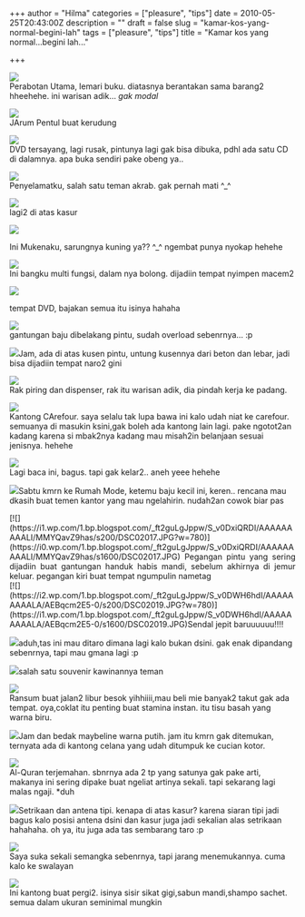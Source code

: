 +++
author = "Hilma"
categories = ["pleasure", "tips"]
date = 2010-05-25T20:43:00Z
description = ""
draft = false
slug = "kamar-kos-yang-normal-begini-lah"
tags = ["pleasure", "tips"]
title = "Kamar kos yang normal...begini lah..."

+++

[![](https://i2.wp.com/4.bp.blogspot.com/_ft2guLgJppw/S_v6B_z_wsI/AAAAAAAAANI/R-H8BHTU78Y/s200/DSC02014.JPG?w=780)](https://i0.wp.com/4.bp.blogspot.com/_ft2guLgJppw/S_v6B_z_wsI/AAAAAAAAANI/R-H8BHTU78Y/s1600/DSC02014.JPG)  
 Perabotan Utama, lemari buku. diatasnya berantakan sama barang2 hheehehe. ini warisan adik… *gak modal*

[![](https://i0.wp.com/4.bp.blogspot.com/_ft2guLgJppw/S_v4_hOsnzI/AAAAAAAAAM4/K6LrhLDP6rE/s200/DSC02032.JPG?w=780)](https://i1.wp.com/4.bp.blogspot.com/_ft2guLgJppw/S_v4_hOsnzI/AAAAAAAAAM4/K6LrhLDP6rE/s1600/DSC02032.JPG)  
 JArum Pentul buat kerudung

[![](https://i0.wp.com/3.bp.blogspot.com/_ft2guLgJppw/S_v4_au8KjI/AAAAAAAAAMw/oDdzgEiCgYs/s200/DSC02008.JPG?w=780)](https://i1.wp.com/3.bp.blogspot.com/_ft2guLgJppw/S_v4_au8KjI/AAAAAAAAAMw/oDdzgEiCgYs/s1600/DSC02008.JPG)  
 DVD tersayang, lagi rusak, pintunya lagi gak bisa dibuka, pdhl ada satu CD di dalamnya. apa buka sendiri pake obeng ya..

[![](https://i2.wp.com/3.bp.blogspot.com/_ft2guLgJppw/S_v4_AKJncI/AAAAAAAAAMo/OhoqAu6xJBA/s200/DSC02007.JPG?w=780)](https://i2.wp.com/3.bp.blogspot.com/_ft2guLgJppw/S_v4_AKJncI/AAAAAAAAAMo/OhoqAu6xJBA/s1600/DSC02007.JPG)  
 Penyelamatku, salah satu teman akrab. gak pernah mati ^_^

[![](https://i1.wp.com/2.bp.blogspot.com/_ft2guLgJppw/S_v4-0iBU9I/AAAAAAAAAMg/txJdvcnfdho/s200/DSC02010.JPG?w=780)](https://i2.wp.com/2.bp.blogspot.com/_ft2guLgJppw/S_v4-0iBU9I/AAAAAAAAAMg/txJdvcnfdho/s1600/DSC02010.JPG)  
 lagi2 di atas kasur

[![](https://i1.wp.com/3.bp.blogspot.com/_ft2guLgJppw/S_v3fQvoPgI/AAAAAAAAAL4/h2cWwUJlfUo/s200/DSC02015.JPG?w=780)](https://i0.wp.com/3.bp.blogspot.com/_ft2guLgJppw/S_v3fQvoPgI/AAAAAAAAAL4/h2cWwUJlfUo/s1600/DSC02015.JPG)

Ini Mukenaku, sarungnya kuning ya?? ^_^ ngembat punya nyokap hehehe

[![](https://i1.wp.com/2.bp.blogspot.com/_ft2guLgJppw/S_v3g55FyEI/AAAAAAAAAMY/LLOPdaB2Mi8/s200/DSC02011.JPG?w=780)](https://i0.wp.com/2.bp.blogspot.com/_ft2guLgJppw/S_v3g55FyEI/AAAAAAAAAMY/LLOPdaB2Mi8/s1600/DSC02011.JPG)  
 Ini bangku multi fungsi, dalam nya bolong. dijadiin tempat nyimpen macem2

[![](https://i2.wp.com/4.bp.blogspot.com/_ft2guLgJppw/S_v3gnt0MPI/AAAAAAAAAMQ/Fp5Ah4ZtJYA/s200/DSC02029.JPG?w=780)](https://i2.wp.com/4.bp.blogspot.com/_ft2guLgJppw/S_v3gnt0MPI/AAAAAAAAAMQ/Fp5Ah4ZtJYA/s1600/DSC02029.JPG)

tempat DVD, bajakan semua itu isinya hahaha

[![](https://i2.wp.com/4.bp.blogspot.com/_ft2guLgJppw/S_v3f--bOYI/AAAAAAAAAMI/SvZvx2KLkJU/s200/DSC02020.JPG?w=780)](https://i0.wp.com/4.bp.blogspot.com/_ft2guLgJppw/S_v3f--bOYI/AAAAAAAAAMI/SvZvx2KLkJU/s1600/DSC02020.JPG)  
 gantungan baju dibelakang pintu, sudah overload sebenrnya… :p

[![](https://i1.wp.com/1.bp.blogspot.com/_ft2guLgJppw/S_v3fswhtBI/AAAAAAAAAMA/wErpa_X30VU/s200/DSC02021.JPG?w=780)](https://i0.wp.com/1.bp.blogspot.com/_ft2guLgJppw/S_v3fswhtBI/AAAAAAAAAMA/wErpa_X30VU/s1600/DSC02021.JPG)Jam, ada di atas kusen pintu, untung kusennya dari beton dan lebar, jadi bisa dijadiin tempat naro2 gini

[![](https://i0.wp.com/1.bp.blogspot.com/_ft2guLgJppw/S_v1u-ukCjI/AAAAAAAAALw/9Zs_L8LTwt4/s200/DSC02018.JPG?w=780)](https://i2.wp.com/1.bp.blogspot.com/_ft2guLgJppw/S_v1u-ukCjI/AAAAAAAAALw/9Zs_L8LTwt4/s1600/DSC02018.JPG)  
 Rak piring dan dispenser, rak itu warisan adik, dia pindah kerja ke padang.

[![](https://i1.wp.com/4.bp.blogspot.com/_ft2guLgJppw/S_v1uVsRS0I/AAAAAAAAALo/D1zmeuelxH4/s200/DSC02023.JPG?w=780)](https://i1.wp.com/4.bp.blogspot.com/_ft2guLgJppw/S_v1uVsRS0I/AAAAAAAAALo/D1zmeuelxH4/s1600/DSC02023.JPG)  
 Kantong CArefour. saya selalu tak lupa bawa ini kalo udah niat ke carefour. semuanya di masukin ksini,gak boleh ada kantong lain lagi. pake ngotot2an kadang karena si mbak2nya kadang mau misah2in belanjaan sesuai jenisnya. hehehe

[![](https://i2.wp.com/4.bp.blogspot.com/_ft2guLgJppw/S_v1uKM23XI/AAAAAAAAALg/i1quUhdA2iI/s200/DSC02033.JPG?w=780)](https://i0.wp.com/4.bp.blogspot.com/_ft2guLgJppw/S_v1uKM23XI/AAAAAAAAALg/i1quUhdA2iI/s1600/DSC02033.JPG)  
 Lagi baca ini, bagus. tapi gak kelar2.. aneh yeee hehehe

[![](https://i1.wp.com/2.bp.blogspot.com/_ft2guLgJppw/S_v1tgw-ITI/AAAAAAAAALY/KQ5505-CHg0/s200/DSC02013.JPG?w=780)](https://i1.wp.com/2.bp.blogspot.com/_ft2guLgJppw/S_v1tgw-ITI/AAAAAAAAALY/KQ5505-CHg0/s1600/DSC02013.JPG)Sabtu kmrn ke Rumah Mode, ketemu baju kecil ini, keren.. rencana mau dkasih buat temen kantor yang mau ngelahirin. nudah2an cowok biar pas

<div style="text-align: justify;">[![](https://i1.wp.com/1.bp.blogspot.com/_ft2guLgJppw/S_v0DxiQRDI/AAAAAAAAALI/MMYQavZ9has/s200/DSC02017.JPG?w=780)](https://i0.wp.com/1.bp.blogspot.com/_ft2guLgJppw/S_v0DxiQRDI/AAAAAAAAALI/MMYQavZ9has/s1600/DSC02017.JPG)  
 Pegangan pintu yang sering dijadiin buat gantungan handuk habis mandi, sebelum akhirnya di jemur keluar. pegangan kiri buat tempat ngumpulin nametag</div>[![](https://i2.wp.com/1.bp.blogspot.com/_ft2guLgJppw/S_v0DWH6hdI/AAAAAAAAALA/AEBqcm2E5-0/s200/DSC02019.JPG?w=780)](https://i1.wp.com/1.bp.blogspot.com/_ft2guLgJppw/S_v0DWH6hdI/AAAAAAAAALA/AEBqcm2E5-0/s1600/DSC02019.JPG)Sendal jepit baruuuuuu!!!!

[![](https://i1.wp.com/1.bp.blogspot.com/_ft2guLgJppw/S_v0DNOzaSI/AAAAAAAAAK4/PsjWwM6GPWk/s200/DSC02016.JPG?w=780)](https://i1.wp.com/1.bp.blogspot.com/_ft2guLgJppw/S_v0DNOzaSI/AAAAAAAAAK4/PsjWwM6GPWk/s1600/DSC02016.JPG)aduh,tas ini mau ditaro dimana lagi kalo bukan dsini. gak enak dipandang sebenrnya, tapi mau gmana lagi :p

[![](https://i0.wp.com/4.bp.blogspot.com/_ft2guLgJppw/S_v0Cnr0lmI/AAAAAAAAAKw/hCHiZoBFbQE/s200/DSC02031.JPG?w=780)](https://i1.wp.com/4.bp.blogspot.com/_ft2guLgJppw/S_v0Cnr0lmI/AAAAAAAAAKw/hCHiZoBFbQE/s1600/DSC02031.JPG)salah satu souvenir kawinannya teman

[![](https://i0.wp.com/3.bp.blogspot.com/_ft2guLgJppw/S_v0CLeRIqI/AAAAAAAAAKo/x8sNYmpPySw/s200/DSC02035.JPG?w=780)](https://i2.wp.com/3.bp.blogspot.com/_ft2guLgJppw/S_v0CLeRIqI/AAAAAAAAAKo/x8sNYmpPySw/s1600/DSC02035.JPG)  
 Ransum buat jalan2 libur besok yihhiiii,mau beli mie banyak2 takut gak ada tempat. oya,coklat itu penting buat stamina instan. itu tisu basah yang warna biru.

[![](https://i0.wp.com/2.bp.blogspot.com/_ft2guLgJppw/S_vzBDf4ljI/AAAAAAAAAKg/oDVcvYrcxdE/s200/DSC02024.JPG?w=780)](https://i2.wp.com/2.bp.blogspot.com/_ft2guLgJppw/S_vzBDf4ljI/AAAAAAAAAKg/oDVcvYrcxdE/s1600/DSC02024.JPG)Jam dan bedak maybeline warna putih. jam itu kmrn gak ditemukan, ternyata ada di kantong celana yang udah ditumpuk ke cucian kotor.

[![](https://i0.wp.com/2.bp.blogspot.com/_ft2guLgJppw/S_vxqMdAzmI/AAAAAAAAAKY/49s0-D8aFio/s200/DSC02030.JPG?w=780)](https://i1.wp.com/2.bp.blogspot.com/_ft2guLgJppw/S_vxqMdAzmI/AAAAAAAAAKY/49s0-D8aFio/s1600/DSC02030.JPG)  
 Al-Quran terjemahan. sbnrnya ada 2 tp yang satunya gak pake arti, makanya ini sering dipake buat ngeliat artinya sekali. tapi sekarang lagi malas ngaji. *duh

[![](https://i1.wp.com/4.bp.blogspot.com/_ft2guLgJppw/S_vxptDAr7I/AAAAAAAAAKI/2c1C_IVXw64/s200/DSC02009.JPG?w=780)](https://i2.wp.com/4.bp.blogspot.com/_ft2guLgJppw/S_vxptDAr7I/AAAAAAAAAKI/2c1C_IVXw64/s1600/DSC02009.JPG)Setrikaan dan antena tipi. kenapa di atas kasur? karena siaran tipi jadi bagus kalo posisi antena dsini dan kasur juga jadi sekalian alas setrikaan hahahaha. oh ya, itu juga ada tas sembarang taro :p

[![](https://i0.wp.com/4.bp.blogspot.com/_ft2guLgJppw/S_vxo2ib4bI/AAAAAAAAAJ4/pph2CQo7sGc/s200/DSC02006.JPG?w=780)](https://i2.wp.com/4.bp.blogspot.com/_ft2guLgJppw/S_vxo2ib4bI/AAAAAAAAAJ4/pph2CQo7sGc/s1600/DSC02006.JPG)  
 Saya suka sekali semangka sebenrnya, tapi jarang menemukannya. cuma kalo ke swalayan

[![](https://i1.wp.com/2.bp.blogspot.com/_ft2guLgJppw/S_v4_-OJFEI/AAAAAAAAANA/4s3BxB4jh_w/s200/DSC02028.JPG?w=780)](https://i2.wp.com/2.bp.blogspot.com/_ft2guLgJppw/S_v4_-OJFEI/AAAAAAAAANA/4s3BxB4jh_w/s1600/DSC02028.JPG)  
 Ini kantong buat pergi2. isinya sisir sikat gigi,sabun mandi,shampo sachet. semua dalam ukuran seminimal mungkin

